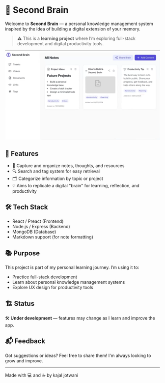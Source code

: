 # 🧠 Second Brain

Welcome to **Second Brain** — a personal knowledge management system inspired by the idea of building a digital extension of your memory.

> ⚠️ This is a **learning project** where I’m exploring full-stack development and digital productivity tools.

![alt text](image.png)

## 🚀 Features

- 📒 Capture and organize notes, thoughts, and resources  
- 🔍 Search and tag system for easy retrieval  
- 🗂️ Categorize information by topic or project  
- 💡 Aims to replicate a digital "brain" for learning, reflection, and productivity

## 🛠 Tech Stack

- React / Preact (Frontend)  
- Node.js / Express (Backend)  
- MongoDB (Database)  
- Markdown support (for note formatting)

## 📚 Purpose

This project is part of my personal learning journey. I’m using it to:

- Practice full-stack development  
- Learn about personal knowledge management systems  
- Explore UX design for productivity tools

## 🏗️ Status

🛠️ **Under development** — features may change as I learn and improve the app.

## 📬 Feedback

Got suggestions or ideas? Feel free to share them! I'm always looking to grow and improve.

---

Made with 💻 and ☕ by kajal jotwani
